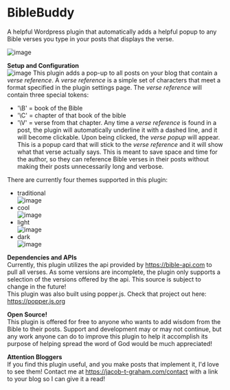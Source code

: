 # BibleBuddy
A helpful Wordpress plugin that automatically adds a helpful popup to any Bible verses you type in your posts that displays the verse. <br />

![image](https://github.com/jtgraham38/BibleBuddy/assets/88167136/c0325090-f01e-4a57-af69-fc4cd61250f7) <br />

**Setup and Configuration** <br />
![image](https://github.com/jtgraham38/BibleBuddy/assets/88167136/a6199348-0c93-4861-b272-6316a0ac3668)
This plugin adds a pop-up to all posts on your blog that contain a _verse reference_.  A _verse reference_ is a simple set of characters that meet a format specified in the plugin settings page.  The _verse reference_
will contain three special tokens: 
- '\B' = book of the Bible
- '\C' = chapter of that book of the bible
- '\V' = verse from that chapter.
Any time a _verse reference_ is found in a post, the plugin will automatically underline it with a dashed line, and it will become clickable.  Upon being clicked, the _verse popup_ will appear.  This is a popup card that
will stick to the _verse reference_ and it will show what that verse actually says.  This is meant to save space and time for the author, so they can reference Bible verses in their posts without making their posts
unnecessarily long and verbose.

There are currently four themes supported in this plugin:
- traditional <br />
![image](https://github.com/jtgraham38/BibleBuddy/assets/88167136/b6d4ef7b-5720-444f-a308-5618049d77b5) <br />
- cool <br />
![image](https://github.com/jtgraham38/BibleBuddy/assets/88167136/d4d32561-9e38-4f96-a727-079784f73c23) <br />
- light <br />
![image](https://github.com/jtgraham38/BibleBuddy/assets/88167136/5f95e7ab-a7b1-4bc1-aae1-5be3de3b5693) <br />
- dark <br />
![image](https://github.com/jtgraham38/BibleBuddy/assets/88167136/ca8e603e-db15-4110-8e25-353c744dd5c8) <br />

**Dependencies and APIs** <br />
Currently, this plugin utilizes the api provided by https://bible-api.com to pull all verses.  As some versions are incomplete, the plugin only supports a selection of the versions offered by the api.  This source is subject
to change in the future! <br />
This plugin was also built using popper.js.  Check that project out here: https://popper.js.org

**Open Source!** <br />
This plugin is offered for free to anyone who wants to add wisdom from the Bible to their posts.  Support and development may or may not continue, but any work anyone can do to improve this plugin to help it accomplish its
purpose of helping spread the word of God would be much appreciated!

**Attention Bloggers** <br />
If you find this plugin useful, and you make posts that implement it, I'd love to see them!  Contact me at https://jacob-t-graham.com/contact with a link to your blog so I can give it a read!
